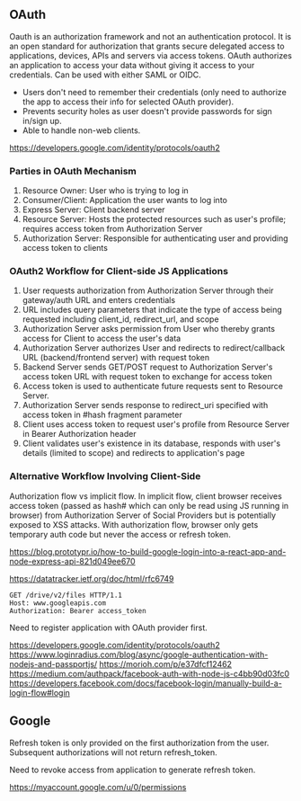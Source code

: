 ## OAuth

Oauth is an authorization framework and not an authentication protocol. It is an open standard for authorization that grants secure delegated access to applications, devices, APIs and servers via access tokens. OAuth authorizes an application to access your data without giving it access to your credentials. Can be used with either SAML or OIDC.

- Users don't need to remember their credentials (only need to authorize the app to access their info for selected OAuth provider).
- Prevents security holes as user doesn't provide passwords for sign in/sign up.
- Able to handle non-web clients.

https://developers.google.com/identity/protocols/oauth2

### Parties in OAuth Mechanism

1. Resource Owner: User who is trying to log in
2. Consumer/Client: Application the user wants to log into
3. Express Server: Client backend server
4. Resource Server: Hosts the protected resources such as user's profile; requires access token from Authorization Server
5. Authorization Server: Responsible for authenticating user and providing access token to clients

### OAuth2 Workflow for Client-side JS Applications

1. User requests authorization from Authorization Server through their gateway/auth URL and enters credentials
2. URL includes query parameters that indicate the type of access being requested including client_id, redirect_url, and scope
3. Authorization Server asks permission from User who thereby grants access for Client to access the user's data
4. Authorization Server authorizes User and redirects to redirect/callback URL (backend/frontend server) with request token
5. Backend Server sends GET/POST request to Authorization Server's access token URL with request token to exchange for access token
6. Access token is used to authenticate future requests sent to Resource Server.
7. Authorization Server sends response to redirect_uri specified with access token in #hash fragment parameter
8. Client uses access token to request user's profile from Resource Server in Bearer Authorization header
9. Client validates user's existence in its database, responds with user's details (limited to scope) and redirects to application's page

### Alternative Workflow Involving Client-Side

Authorization flow vs implicit flow. In implicit flow, client browser receives access token (passed as hash# which can only be read using JS running in browser) from Authorization Server of Social Providers but is potentially exposed to XSS attacks. With authorization flow, browser only gets temporary auth code but never the access or refresh token.

https://blog.prototypr.io/how-to-build-google-login-into-a-react-app-and-node-express-api-821d049ee670

https://datatracker.ietf.org/doc/html/rfc6749

```
GET /drive/v2/files HTTP/1.1
Host: www.googleapis.com
Authorization: Bearer access_token
```

Need to register application with OAuth provider first.

https://developers.google.com/identity/protocols/oauth2
https://www.loginradius.com/blog/async/google-authentication-with-nodejs-and-passportjs/
https://morioh.com/p/e37dfcf12462  
https://medium.com/authpack/facebook-auth-with-node-js-c4bb90d03fc0  
https://developers.facebook.com/docs/facebook-login/manually-build-a-login-flow#login

## Google

Refresh token is only provided on the first authorization from the user. Subsequent authorizations will not return refresh_token.

Need to revoke access from application to generate refresh token.

https://myaccount.google.com/u/0/permissions
